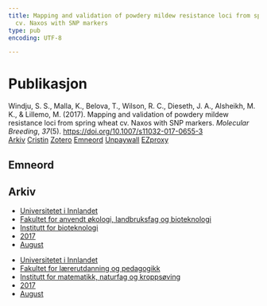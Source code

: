 ```yaml
---
title: Mapping and validation of powdery mildew resistance loci from spring wheat
  cv. Naxos with SNP markers
type: pub
encoding: UTF-8

---
```

<h1>Publikasjon</h1>
<article id="csl-bib-container-DSNRFJH2" class="csl-bib-container">
  <div class="csl-bib-body"> <div class="csl-entry">Windju, S. S., Malla, K., Belova, T., Wilson, R. C., Dieseth, J. A., Alsheikh, M. K., &#38; Lillemo, M. (2017). Mapping and validation of powdery mildew resistance loci from spring wheat cv. Naxos with SNP markers. <i>Molecular Breeding</i>, <i>37</i>(5). <a href="https://doi.org/10.1007/s11032-017-0655-3">https://doi.org/10.1007/s11032-017-0655-3</a></div> </div>
  <div class="csl-bib-buttons">
    <a href="#taxonomy-article-DSNRFJH2" alt="archive" class="csl-bib-button">Arkiv</a>
    <a href="https://app.cristin.no/results/show.jsf?id=1487926" alt="Cristin" class="csl-bib-button">Cristin</a>
    <a href="http://zotero.org/groups/5881554/items/DSNRFJH2" alt="Zotero" class="csl-bib-button">Zotero</a>
    <a href="#keywords-article-DSNRFJH2" alt="keywords" class="csl-bib-button">Emneord</a>
    <a href="https://nmbu.brage.unit.no/nmbu-xmlui/bitstream/11250/2491122/4/Mapping%20and%20validation%20of%20powdery%20mildew%20resistance%20loci.pdf" alt="Unpaywall" class="csl-bib-button">Unpaywall</a>
    <a href="https://nmbu.brage.unit.no/nmbu-xmlui/bitstream/11250/2491122/4/Mapping%20and%20validation%20of%20powdery%20mildew%20resistance%20loci.pdf" alt="EZproxy" class="csl-bib-button">EZproxy</a>
  </div>
  <div id="csl-bib-meta-container-DSNRFJH2"></div>
</article>
<div id="csl-bib-meta-DSNRFJH2" class="csl-bib-meta">
  <article id="keywords-article-DSNRFJH2" class="keywords-article">
    <h1>Emneord</h1>
    
  </article>
  <article id="taxonomy-article-DSNRFJH2" class="taxonomy-article">
    <h1>Arkiv</h1>
    <ul>
      <li><a href="{{< params subfolder >}}nn/archive/?key=3DCRN523">Universitetet i Innlandet</a></li>
      <li><a href="{{< params subfolder >}}nn/archive/?key=T77LXH6D">Fakultet for anvendt økologi, landbruksfag og bioteknologi</a></li>
      <li><a href="{{< params subfolder >}}nn/archive/?key=VL6KDQ85">Institutt for bioteknologi</a></li>
      <li><a href="{{< params subfolder >}}nn/archive/?key=7JIN2WXW">2017</a></li>
      <li><a href="{{< params subfolder >}}nn/archive/?key=9AL4F5W5">August</a></li>
    </ul>
    <ul>
      <li><a href="{{< params subfolder >}}nn/archive/?key=3DCRN523">Universitetet i Innlandet</a></li>
      <li><a href="{{< params subfolder >}}nn/archive/?key=WYNZA47F">Fakultet for lærerutdanning og pedagogikk</a></li>
      <li><a href="{{< params subfolder >}}nn/archive/?key=LLA4BC9U">Institutt for matematikk, naturfag og kroppsøving</a></li>
      <li><a href="{{< params subfolder >}}nn/archive/?key=TEIZSJNQ">2017</a></li>
      <li><a href="{{< params subfolder >}}nn/archive/?key=KY5DPGD2">August</a></li>
    </ul>
  </article>
</div>
